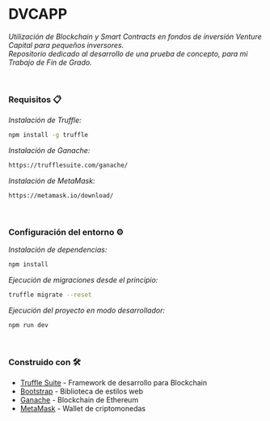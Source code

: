 # DVCAPP
*Utilización de Blockchain y Smart Contracts en fondos de inversión Venture Capital para pequeños inversores.*
<br>
*Repositorio dedicado al desarrollo de una prueba de concepto, para mi Trabajo de Fin de Grado.*

<br>

### Requisitos 📋

*Instalación de Truffle:*
```bash
npm install -g truffle
```

*Instalación de Ganache:*
```bash
https://trufflesuite.com/ganache/
```

*Instalación de MetaMask:*
```bash
https://metamask.io/download/
```

<br>

### Configuración del entorno ⚙️

*Instalación de dependencias:*
```bash
npm install
```

*Ejecución de migraciones desde el principio:*
```bash
truffle migrate --reset
```

*Ejecución del proyecto en modo desarrollador:*
```bash
npm run dev
```

<br>

### Construido con 🛠️

- [Truffle Suite](https://trufflesuite.com) - Framework de desarrollo para Blockchain
- [Bootstrap](https://getbootstrap.com) - Biblioteca de estilos web
- [Ganache](https://trufflesuite.com/ganache/) - Blockchain de Ethereum
- [MetaMask](https://metamask.io) - Wallet de criptomonedas
